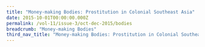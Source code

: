 ```yaml
---
title: "Money-making Bodies: Prostitution in Colonial Southeast Asia"
date: 2015-10-01T00:00:00.000Z
permalink: /vol-11/issue-3/oct-dec-2015/bodies
breadcrumb: "Money-making Bodies"
third_nav_title: "Money-making Bodies: Prostitution in Colonial Southeast Asia"
---
```


<style>
.infobox { 
  padding: 20px;
  margin: 20px;
}
</style>
